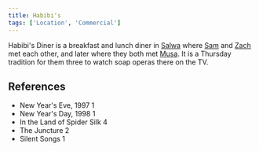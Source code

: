 ```yaml
---
title: Habibi's
tags: ['Location', 'Commercial']
---
```

Habibi's Diner is a breakfast and lunch diner in [Salwa](wiki/Salwa.md) where [Sam](wiki/Sam.md) and [Zach](wiki/Zach.md) met each other, and later where they both met [Musa](wiki/Musa.md). It is a Thursday tradition for them three to watch soap operas there on the TV.

## References
- New Year's Eve, 1997 1
- New Year's Day, 1998 1
- In the Land of Spider Silk 4
- The Juncture 2
- Silent Songs 1

